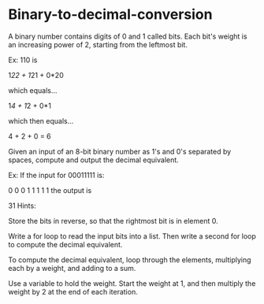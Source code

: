 # Binary-to-decimal-conversion
A binary number contains digits of 0 and 1 called bits. Each bit's weight is an increasing power of 2, starting from the leftmost bit.

Ex: 110 is

1*22 + 1*21 + 0*20

which equals…

1*4 + 1*2 + 0*1

which then equals…

4 + 2 + 0 = 6

Given an input of an 8-bit binary number as 1's and 0's separated by spaces, compute and output the decimal equivalent.

Ex: If the input for 00011111 is:

0
0
0
1
1
1
1
1
the output is

31
Hints:

Store the bits in reverse, so that the rightmost bit is in element 0.

Write a for loop to read the input bits into a list. Then write a second for loop to compute the decimal equivalent.

To compute the decimal equivalent, loop through the elements, multiplying each by a weight, and adding to a sum.

Use a variable to hold the weight. Start the weight at 1, and then multiply the weight by 2 at the end of each iteration.
